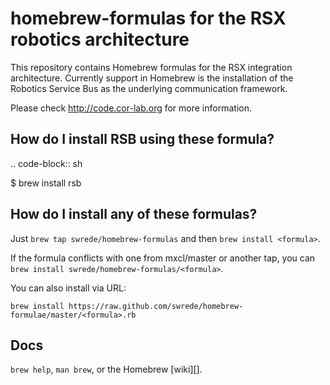 homebrew-formulas for the RSX robotics architecture
===================================================

This repository contains Homebrew formulas for the RSX integration architecture. 
Currently support in Homebrew is the installation of the Robotics Service Bus as
the underlying communication framework.  

Please check http://code.cor-lab.org for more information.

How do I install RSB using these formula?
-----------------------------------------

.. code-block:: sh

   $ brew install rsb

How do I install any of these formulas?
---------------------------------------
Just `brew tap swrede/homebrew-formulas` and then `brew install <formula>`.

If the formula conflicts with one from mxcl/master or another tap, you can `brew install swrede/homebrew-formulas/<formula>`.

You can also install via URL:


    brew install https://raw.github.com/swrede/homebrew-formulae/master/<formula>.rb


Docs
----
`brew help`, `man brew`, or the Homebrew [wiki][].